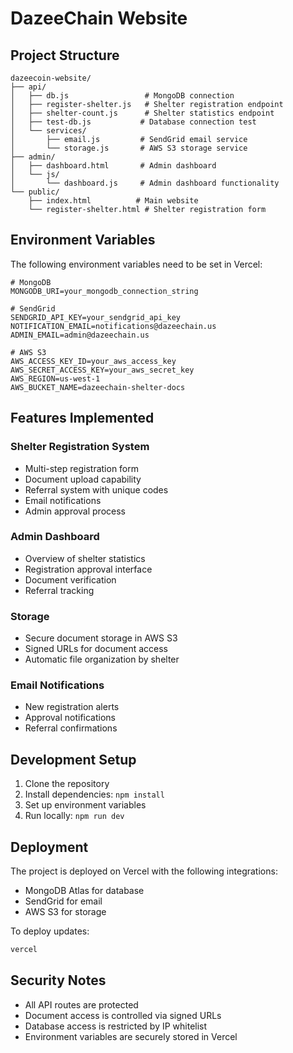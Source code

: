 # DazeeChain Website

## Project Structure
```
dazeecoin-website/
├── api/
│   ├── db.js                 # MongoDB connection
│   ├── register-shelter.js   # Shelter registration endpoint
│   ├── shelter-count.js      # Shelter statistics endpoint
│   ├── test-db.js           # Database connection test
│   └── services/
│       ├── email.js         # SendGrid email service
│       └── storage.js       # AWS S3 storage service
├── admin/
│   ├── dashboard.html       # Admin dashboard
│   └── js/
│       └── dashboard.js     # Admin dashboard functionality
└── public/
    ├── index.html          # Main website
    └── register-shelter.html # Shelter registration form
```

## Environment Variables
The following environment variables need to be set in Vercel:

```
# MongoDB
MONGODB_URI=your_mongodb_connection_string

# SendGrid
SENDGRID_API_KEY=your_sendgrid_api_key
NOTIFICATION_EMAIL=notifications@dazeechain.us
ADMIN_EMAIL=admin@dazeechain.us

# AWS S3
AWS_ACCESS_KEY_ID=your_aws_access_key
AWS_SECRET_ACCESS_KEY=your_aws_secret_key
AWS_REGION=us-west-1
AWS_BUCKET_NAME=dazeechain-shelter-docs
```

## Features Implemented

### Shelter Registration System
- Multi-step registration form
- Document upload capability
- Referral system with unique codes
- Email notifications
- Admin approval process

### Admin Dashboard
- Overview of shelter statistics
- Registration approval interface
- Document verification
- Referral tracking

### Storage
- Secure document storage in AWS S3
- Signed URLs for document access
- Automatic file organization by shelter

### Email Notifications
- New registration alerts
- Approval notifications
- Referral confirmations

## Development Setup
1. Clone the repository
2. Install dependencies: `npm install`
3. Set up environment variables
4. Run locally: `npm run dev`

## Deployment
The project is deployed on Vercel with the following integrations:
- MongoDB Atlas for database
- SendGrid for email
- AWS S3 for storage

To deploy updates:
```bash
vercel
```

## Security Notes
- All API routes are protected
- Document access is controlled via signed URLs
- Database access is restricted by IP whitelist
- Environment variables are securely stored in Vercel
